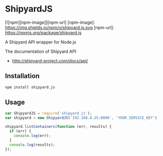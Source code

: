 # ShipyardJS

[![npm][npm-image]][npm-url]
[npm-image]: https://img.shields.io/npm/v/shipyard.js.svg
[npm-url]: https://npmjs.org/package/shipyard.js

A Shipyard API wrapper for Node.js

The documentation of Shipyard API
- http://shipyard-project.com/docs/api/

## Installation

```bash
npm install shipyard.js
```

## Usage

```javascript
var ShipyardJS = require('shipyard.js');
var shipyard = new ShipyardJS('192.168.8.25:8080', 'YOUR_SERVICE_KEY');

shipyard.listContainers(function (err, results) {
  if (err) {
    console.log(err);
  }
  console.log(results);
});
```
